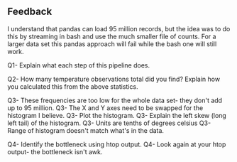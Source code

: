 ## Feedback

I understand that pandas can load 95 million records, but the idea was to do this by streaming in bash and use the much smaller file of counts.
For a larger data set this pandas approach will fail while the bash one will still work.


Q1- Explain what each step of this pipeline does.

Q2- How many temperature observations total did you find? Explain how you calculated this from the above statistics.

Q3- These frequencies are too low for the whole data set- they don't add up to 95 million.
Q3- The X and Y axes need to be swapped for the histogram I believe.
Q3- Plot the histogram.
Q3- Explain the left skew (long left tail) of the histogram.
Q3- Units are tenths of degrees celsius
Q3- Range of histogram doesn't match what's in the data.

Q4- Identify the bottleneck using htop output.
Q4- Look again at your htop output- the bottleneck isn't awk.
